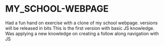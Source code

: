 # MY_SCHOOL-WEBPAGE

Had a fun hand on exercise with a clone of my school webpage.
versions will be released in bits
This is the first version with basic JS knowledge.
Was applying a new knowledge on creating a follow along navigation with JS
